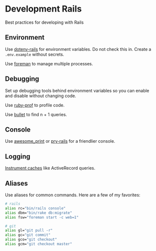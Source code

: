 # Development Rails

Best practices for developing with Rails

## Environment

Use [dotenv-rails](https://github.com/bkeepers/dotenv) for environment variables. Do not check this in. Create a `.env.example` without secrets.

Use [foreman](https://github.com/ddollar/foreman) to manage multiple processes.

## Debugging

Set up debugging tools behind environment variables so you can enable and disable without changing code.

Use [ruby-prof](https://github.com/ruby-prof/ruby-prof) to profile code.

Use [bullet](https://github.com/flyerhzm/bullet) to find n + 1 queries.

## Console

Use [awesome_print](https://github.com/michaeldv/awesome_print) or [pry-rails](https://github.com/rweng/pry-rails) for a friendlier console.

## Logging

[Instrument caches](https://github.com/ankane/shorts/blob/master/Instrumenting-Caches.md) like ActiveRecord queries.

## Aliases

Use aliases for common commands. Here are a few of my favorites:

```sh
# rails
alias rc="bin/rails console"
alias dbm="bin/rake db:migrate"
alias fsw="foreman start -c web=1"

# git
alias gl="git pull -r"
alias gc="git commit"
alias gco="git checkout"
alias gcm="git checkout master"
```
